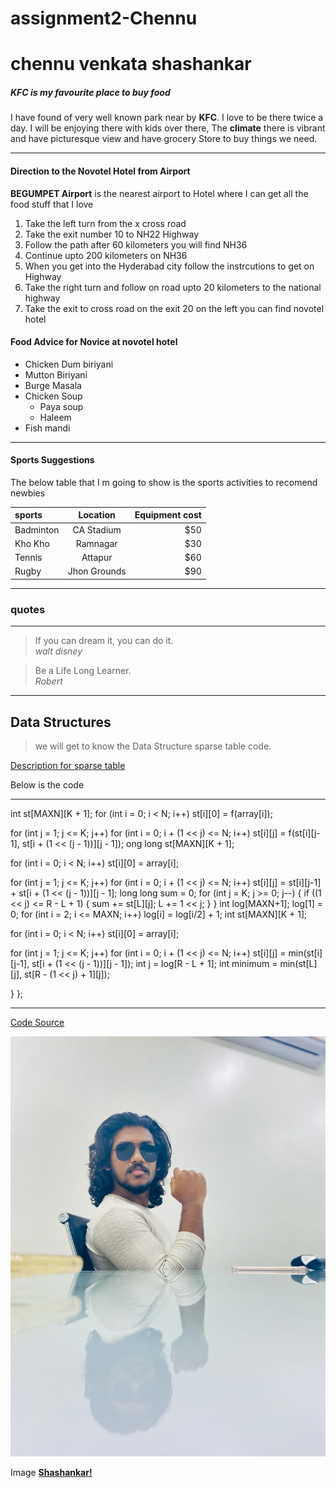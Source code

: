 # assignment2-Chennu
# chennu venkata shashankar
##### KFC is my favourite place to buy food

I have found of very well known park near by **KFC**. I love to be there twice a day. I will be enjoying there with kids over there, The **climate** there is vibrant and have picturesque view and have grocery Store to buy things we need.

---

#### Direction to the Novotel Hotel  from Airport

**BEGUMPET Airport** is the nearest airport to Hotel where I can get all the food stuff that I love

1. Take the left turn from the x cross road
2. Take the exit number 10 to NH22 Highway
3. Follow the path after 60 kilometers you will find NH36
4. Continue upto 200 kilometers on NH36
5. When you get into the Hyderabad city follow the instrcutions to get on Highway 
6. Take the right turn and follow on road upto 20 kilometers to the national highway
7. Take the exit to cross road on the exit 20 on the left you can find novotel hotel

#### Food Advice for Novice at novotel hotel
* Chicken Dum biriyani
* Mutton Biriyani
* Burge Masala
* Chicken Soup
  * Paya soup
  * Haleem 
* Fish mandi

---

#### Sports Suggestions

The below table that I m going to show is the sports activities to recomend newbies 

| sports | Location | Equipment cost |
|:------|:--------:|---------------:|
|Badminton| CA Stadium| $50 |
|Kho Kho| Ramnagar| $30|
|Tennis|Attapur|$60|
|Rugby|Jhon Grounds|$90|

---

### quotes

---

> If you can dream it, you can do it.<br>
                                     *walt disney*

> Be a Life Long Learner.<br>
                         *Robert*

---

## Data Structures

> we will get to know the Data Structure sparse table code.

[Description for sparse table](https://cp-algorithms.com/data_structures/sparse-table.html)

Below is the code

---

int st[MAXN][K + 1];
for (int i = 0; i < N; i++)
    st[i][0] = f(array[i]);

for (int j = 1; j <= K; j++)
    for (int i = 0; i + (1 << j) <= N; i++)
        st[i][j] = f(st[i][j-1], st[i + (1 << (j - 1))][j - 1]);
        ong long st[MAXN][K + 1];

for (int i = 0; i < N; i++)
    st[i][0] = array[i];

for (int j = 1; j <= K; j++)
    for (int i = 0; i + (1 << j) <= N; i++)
        st[i][j] = st[i][j-1] + st[i + (1 << (j - 1))][j - 1];
        long long sum = 0;
for (int j = K; j >= 0; j--) {
    if ((1 << j) <= R - L + 1) {
        sum += st[L][j];
        L += 1 << j;
    }
}
int log[MAXN+1];
log[1] = 0;
for (int i = 2; i <= MAXN; i++)
    log[i] = log[i/2] + 1;
    int st[MAXN][K + 1];

for (int i = 0; i < N; i++)
    st[i][0] = array[i];

for (int j = 1; j <= K; j++)
    for (int i = 0; i + (1 << j) <= N; i++)
        st[i][j] = min(st[i][j-1], st[i + (1 << (j - 1))][j - 1]);
        int j = log[R - L + 1];
int minimum = min(st[L][j], st[R - (1 << j) + 1][j]);

   }
};



---

[Code Source](https://cp-algorithms.com/data_structures/sparse-table.html)



![Shashankar](https://github.com/shashank546962/assignment2-Chennu/blob/main/123.jpeg)

Image **[Shashankar!](https://github.com/shashank546962/assignment2-Chennu/blob/main/123.jpeg)**